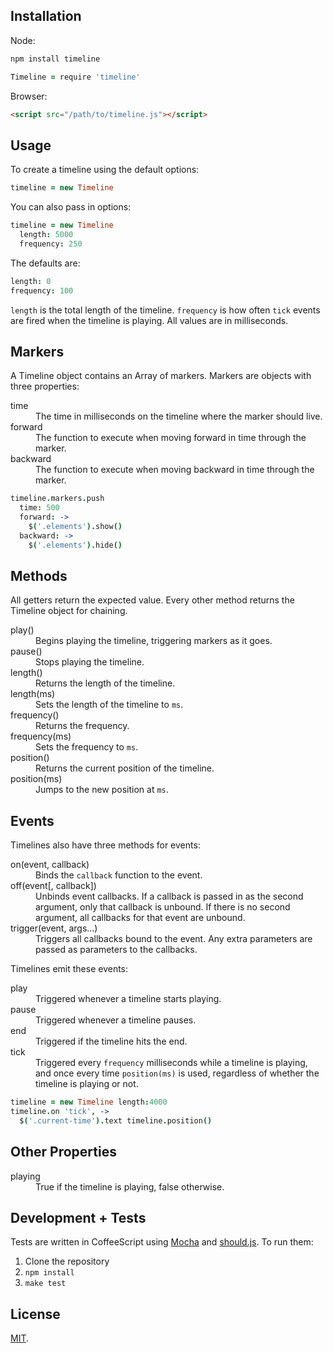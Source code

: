 ## Installation

Node:

```sh
npm install timeline
```

```coffee
Timeline = require 'timeline'
```

Browser:

```html
<script src="/path/to/timeline.js"></script>
```

## Usage

To create a timeline using the default options:

```coffee
timeline = new Timeline
```

You can also pass in options:

```coffee
timeline = new Timeline
  length: 5000
  frequency: 250
```

The defaults are:

```coffee
length: 0
frequency: 100
```

`length` is the total length of the timeline. `frequency` is how often `tick` events are fired when the timeline is playing. All values are in milliseconds.

## Markers

A Timeline object contains an Array of markers. Markers are objects with three properties:

<dl>
  <dt>time</dt>
  <dd>The time in milliseconds on the timeline where the marker should live.</dd>
  <dt>forward</dt>
  <dd>The function to execute when moving forward in time through the marker.</dd>
  <dt>backward</dt>
  <dd>The function to execute when moving backward in time through the marker.</dd>
</dl>

```coffee
timeline.markers.push
  time: 500
  forward: ->
    $('.elements').show()
  backward: ->
    $('.elements').hide()
```

## Methods

All getters return the expected value. Every other method returns the Timeline object for chaining.

<dl>
  <dt>play()</dt>
  <dd>Begins playing the timeline, triggering markers as it goes.</dd>
  
  <dt>pause()</dt>
  <dd>Stops playing the timeline.</dd>
  
  <dt>length()</dt>
  <dd>Returns the length of the timeline.</dd>
  
  <dt>length(ms)</dt>
  <dd>Sets the length of the timeline to <code>ms</code>.</dd>
  
  <dt>frequency()</dt>
  <dd>Returns the frequency.</dd>
  
  <dt>frequency(ms)</dt>
  <dd>Sets the frequency to <code>ms</code>.</dd>
  
  <dt>position()</dt>
  <dd>Returns the current position of the timeline.</dd>
  
  <dt>position(ms)</dt>
  <dd>Jumps to the new position at <code>ms</code>.</dd>
</dl>

## Events

Timelines also have three methods for events:

<dl>
  <dt>on(event, callback)</dt>
  <dd>Binds the <code>callback</code> function to the event.</dd>
  <dt>off(event[, callback])</dt>
  <dd>Unbinds event callbacks.  If a callback is passed in as the second argument, only that callback is unbound. If there is no second argument, all callbacks for that event are unbound.</dd>
  <dt>trigger(event, args...)</dt>
  <dd>Triggers all callbacks bound to the event. Any extra parameters are passed as parameters to the callbacks.</dd>
</dl>

Timelines emit these events:

<dl>
  <dt>play</dt>
  <dd>Triggered whenever a timeline starts playing.</dd>
  <dt>pause</dt>
  <dd>Triggered whenever a timeline pauses.</dd>
  <dt>end</dt>
  <dd>Triggered if the timeline hits the end.</dd>
  <dt>tick</dt>
  <dd>Triggered every <code>frequency</code> milliseconds while a timeline is playing, and once every time <code>position(ms)</code> is used, regardless of whether the timeline is playing or not.</dd>
</dl>

```coffee
timeline = new Timeline length:4000
timeline.on 'tick', ->
  $('.current-time').text timeline.position()
```

## Other Properties

<dl>
  <dt>playing</dt>
  <dd>True if the timeline is playing, false otherwise.</dd>
</dl>

## Development + Tests

Tests are written in CoffeeScript using [Mocha](http://visionmedia.github.com/mocha/) and [should.js](https://github.com/visionmedia/should.js). To run them:

1. Clone the repository
2. `npm install`
3. `make test`

## License

[MIT](https://raw.github.com/imakewebthings/timeline/master/MIT-license.txt).